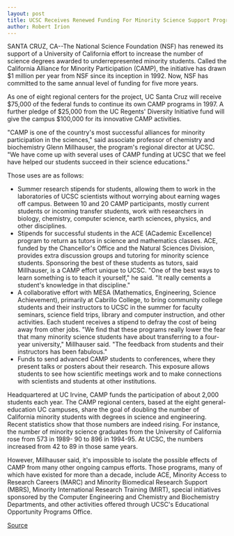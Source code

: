 ```yaml
---
layout: post
title: UCSC Receives Renewed Funding For Minority Science Support Program
author: Robert Irion
---
```


SANTA CRUZ, CA--The National Science Foundation (NSF) has  renewed its support of a University of California effort to increase  the number of science degrees awarded to underrepresented minority  students. Called the California Alliance for Minority Participation  (CAMP), the initiative has drawn $1 million per year from NSF since  its inception in 1992. Now, NSF has committed to the same annual  level of funding for five more years.

As one of eight regional centers for the project, UC Santa Cruz  will receive $75,000 of the federal funds to continue its own CAMP  programs in 1997. A further pledge of $25,000 from the UC Regents'  Diversity Initiative fund will give the campus $100,000 for its  innovative CAMP activities.

"CAMP is one of the country's most successful alliances for  minority participation in the sciences," said associate professor of  chemistry and biochemistry Glenn Millhauser, the program's regional  director at UCSC. "We have come up with several uses of CAMP  funding at UCSC that we feel have helped our students succeed in  their science educations."

Those uses are as follows:
* Summer research stipends for students, allowing them to  work in the laboratories of UCSC scientists without worrying about  earning wages off campus. Between 10 and 20 CAMP participants,  mostly current students or incoming transfer students, work with  researchers in biology, chemistry, computer science, earth sciences,  physics, and other disciplines.
* Stipends for successful students in the ACE (ACademic  Excellence) program to return as tutors in science and mathematics  classes. ACE, funded by the Chancellor's Office and the Natural  Sciences Division, provides extra discussion groups and tutoring for  minority science students. Sponsoring the best of these students as  tutors, said Millhauser, is a CAMP effort unique to UCSC. "One of the  best ways to learn something is to teach it yourself," he said. "It  really cements a student's knowledge in that discipline."
* A collaborative effort with MESA (Mathematics,  Engineering, Science Achievement), primarily at Cabrillo College, to  bring community college students and their instructors to UCSC in  the summer for faculty seminars, science field trips, library and  computer instruction, and other activities. Each student receives a  stipend to defray the cost of being away from other jobs. "We find  that these programs really lower the fear that many minority  science students have about transferring to a four-year university,"  Millhauser said. "The feedback from students and their instructors  has been fabulous."
* Funds to send advanced CAMP students to conferences,  where they present talks or posters about their research. This  exposure allows students to see how scientific meetings work and  to make connections with scientists and students at other  institutions.

Headquartered at UC Irvine, CAMP funds the participation of  about 2,000 students each year. The CAMP regional centers, based at  the eight general-education UC campuses, share the goal of doubling  the number of California minority students with degrees in science  and engineering. Recent statistics show that those numbers are  indeed rising. For instance, the number of minority science  graduates from the University of California rose from 573 in 1989- 90 to 896 in 1994-95. At UCSC, the numbers increased from 42 to  89 in those same years.

However, Millhauser said, it's impossible to isolate the  possible effects of CAMP from many other ongoing campus efforts.  Those programs, many of which have existed for more than a decade,  include ACE, Minority Access to Research Careers (MARC) and  Minority Biomedical Research Support (MBRS), Minority International  Research Training (MIRT), special initiatives sponsored by the  Computer Engineering and Chemistry and Biochemistry Departments,  and other activities offered through UCSC's Educational Opportunity  Programs Office.

[Source](http://www1.ucsc.edu/news_events/press_releases/archive/96-97/03-97/031397-Funding_for_UCSC_mi.html "Permalink to 031397-Funding_for_UCSC_mi")
